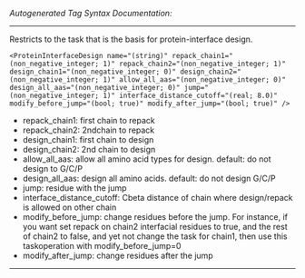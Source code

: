 _Autogenerated Tag Syntax Documentation:_

---
Restricts to the task that is the basis for protein-interface design.

```
<ProteinInterfaceDesign name="(string)" repack_chain1="(non_negative_integer; 1)" repack_chain2="(non_negative_integer; 1)" design_chain1="(non_negative_integer; 0)" design_chain2="(non_negative_integer; 1)" allow_all_aas="(non_negative_integer; 0)" design_all_aas="(non_negative_integer; 0)" jump="(non_negative_integer; 1)" interface_distance_cutoff="(real; 8.0)" modify_before_jump="(bool; true)" modify_after_jump="(bool; true)" />
```

-   repack_chain1: first chain to repack
-   repack_chain2: 2ndchain to repack
-   design_chain1: first chain to design
-   design_chain2: 2nd chain to design
-   allow_all_aas: allow all amino acid types for design. default: do not design to G/C/P
-   design_all_aas: design all amino acids. default: do not design G/C/P
-   jump: residue with the jump
-   interface_distance_cutoff: Cbeta distance of chain where design/repack is allowed on other chain
-   modify_before_jump: change residues before the jump. For instance, if you want set repack on chain2 interfacial residues to true, and the rest of chain2 to false, and yet not change the task for chain1, then use this taskoperation with modify_before_jump=0
-   modify_after_jump: change residues after the jump

---
